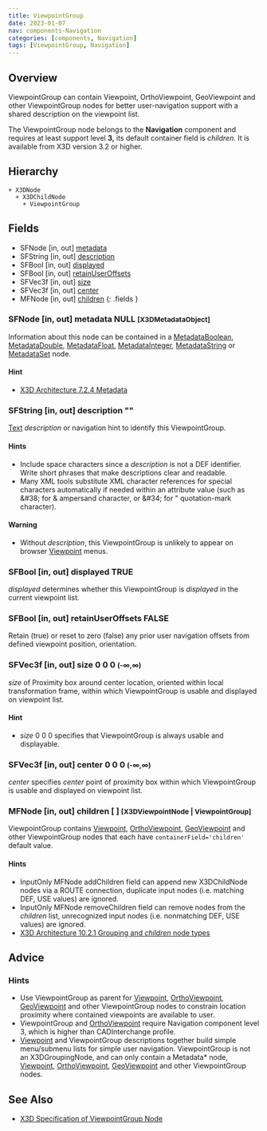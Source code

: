 ```yaml
---
title: ViewpointGroup
date: 2023-01-07
nav: components-Navigation
categories: [components, Navigation]
tags: [ViewpointGroup, Navigation]
---
```

<style>
.post h3 {
  word-spacing: 0.2em;
}
</style>

## Overview

ViewpointGroup can contain Viewpoint, OrthoViewpoint, GeoViewpoint and other ViewpointGroup nodes for better user-navigation support with a shared description on the viewpoint list.

The ViewpointGroup node belongs to the **Navigation** component and requires at least support level **3,** its default container field is *children.* It is available from X3D version 3.2 or higher.

## Hierarchy

```
+ X3DNode
  + X3DChildNode
    + ViewpointGroup
```

## Fields

- SFNode \[in, out\] [metadata](#sfnode-in-out-metadata-null-x3dmetadataobject)
- SFString \[in, out\] [description](#sfstring-in-out-description-)
- SFBool \[in, out\] [displayed](#sfbool-in-out-displayed-true)
- SFBool \[in, out\] [retainUserOffsets](#sfbool-in-out-retainuseroffsets-false)
- SFVec3f \[in, out\] [size](#sfvec3f-in-out-size-0-0-0--)
- SFVec3f \[in, out\] [center](#sfvec3f-in-out-center-0-0-0--)
- MFNode \[in, out\] [children](#mfnode-in-out-children---x3dviewpointnode--viewpointgroup)
{: .fields }

### SFNode [in, out] **metadata** NULL <small>[X3DMetadataObject]</small>

Information about this node can be contained in a [MetadataBoolean](/x_ite/components/core/metadataboolean/), [MetadataDouble](/x_ite/components/core/metadatadouble/), [MetadataFloat](/x_ite/components/core/metadatafloat/), [MetadataInteger](/x_ite/components/core/metadatainteger/), [MetadataString](/x_ite/components/core/metadatastring/) or [MetadataSet](/x_ite/components/core/metadataset/) node.

#### Hint

- [X3D Architecture 7.2.4 Metadata](https://www.web3d.org/specifications/X3Dv4/ISO-IEC19775-1v4-IS/Part01/components/core.html#Metadata)

### SFString [in, out] **description** ""

[Text](/x_ite/components/text/text/) *description* or navigation hint to identify this ViewpointGroup.

#### Hints

- Include space characters since a *description* is not a DEF identifier. Write short phrases that make descriptions clear and readable.
- Many XML tools substitute XML character references for special characters automatically if needed within an attribute value (such as &amp;#38; for &amp; ampersand character, or &amp;#34; for " quotation-mark character).

#### Warning

- Without *description*, this ViewpointGroup is unlikely to appear on browser [Viewpoint](/x_ite/components/navigation/viewpoint/) menus.

### SFBool [in, out] **displayed** TRUE

*displayed* determines whether this ViewpointGroup is *displayed* in the current viewpoint list.

### SFBool [in, out] **retainUserOffsets** FALSE

Retain (true) or reset to zero (false) any prior user navigation offsets from defined viewpoint position, orientation.

### SFVec3f [in, out] **size** 0 0 0 <small>(-∞,∞)</small>

*size* of Proximity box around center location, oriented within local transformation frame, within which ViewpointGroup is usable and displayed on viewpoint list.

#### Hint

- *size* 0 0 0 specifies that ViewpointGroup is always usable and displayable.

### SFVec3f [in, out] **center** 0 0 0 <small>(-∞,∞)</small>

*center* specifies *center* point of proximity box within which ViewpointGroup is usable and displayed on viewpoint list.

### MFNode [in, out] **children** [ ] <small>[X3DViewpointNode | ViewpointGroup]</small>

ViewpointGroup contains [Viewpoint](/x_ite/components/navigation/viewpoint/), [OrthoViewpoint](/x_ite/components/navigation/orthoviewpoint/), [GeoViewpoint](/x_ite/components/geospatial/geoviewpoint/) and other ViewpointGroup nodes that each have `containerField='children'` default value.

#### Hints

- InputOnly MFNode addChildren field can append new X3DChildNode nodes via a ROUTE connection, duplicate input nodes (i.e. matching DEF, USE values) are ignored.
- InputOnly MFNode removeChildren field can remove nodes from the *children* list, unrecognized input nodes (i.e. nonmatching DEF, USE values) are ignored.
- [X3D Architecture 10.2.1 Grouping and *children* node types](https://www.web3d.org/specifications/X3Dv4/ISO-IEC19775-1v4-IS/Part01/components/grouping.html#GroupingAndChildrenNodes)

## Advice

### Hints

- Use ViewpointGroup as parent for [Viewpoint](/x_ite/components/navigation/viewpoint/), [OrthoViewpoint](/x_ite/components/navigation/orthoviewpoint/), [GeoViewpoint](/x_ite/components/geospatial/geoviewpoint/) and other ViewpointGroup nodes to constrain location proximity where contained viewpoints are available to user.
- ViewpointGroup and [OrthoViewpoint](/x_ite/components/navigation/orthoviewpoint/) require Navigation component level 3, which is higher than CADInterchange profile.
- [Viewpoint](/x_ite/components/navigation/viewpoint/) and ViewpointGroup descriptions together build simple menu/submenu lists for simple user navigation. ViewpointGroup is not an X3DGroupingNode, and can only contain a Metadata* node, [Viewpoint](/x_ite/components/navigation/viewpoint/), [OrthoViewpoint](/x_ite/components/navigation/orthoviewpoint/), [GeoViewpoint](/x_ite/components/geospatial/geoviewpoint/) and other ViewpointGroup nodes.

## See Also

- [X3D Specification of ViewpointGroup Node](https://www.web3d.org/documents/specifications/19775-1/V4.0/Part01/components/navigation.html#ViewpointGroup)
